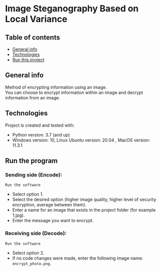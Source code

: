 # Image Steganography Based on Local Variance

## Table of contents

- [General info](#general-info)
- [Technologies](#technologies)
- [Run this project](#run-the-program)

## General info
Method of encrypting information using an image. <br/>
You can choose to encrypt information within an image and decrypt information from an image.

## Technologies

Project is created and tested with:

- Python version: 3.7 (and up)
- Windows version: 10, Linux Ubuntu version: 20.04 , MacOS version: 11.3.1

## Run the program

### Sending side (Encode):

`Run the software`
* Select option 1.
* Select the desired option (higher image quality, higher level of security encryption, average between them).
* Enter a name for an image that exists in the project folder (for example 1.jpg).
* Enter the message you want to encrypt.

### Receiving side (Decode):

`Run the software`
* Select option 2.
* If no code changes were made, enter the following image name: `encrypt_photo.png`.




